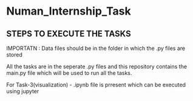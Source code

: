 # Numan_Internship_Task

STEPS TO EXECUTE THE TASKS
--------------------------

IMPORTATN : Data files should be in the folder in which the .py files are stored

All the tasks are in the seperate .py files and this repository contains the main.py file which will be used to run all the tasks.

For Task-3(visualization) - .ipynb file is prresent which can be executed using jupyter
